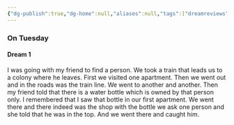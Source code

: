 ```yaml
---
{"dg-publish":true,"dg-home":null,"aliases":null,"tags":["dreamreviews"],"permalink":"/notes/07-journals-calender/dream-notes/april/22-04-2025/","dgPassFrontmatter":true,"updated":"2025-05-19T10:27:31.380+05:30"}
---
```



### On Tuesday

#### Dream 1

I was going with my friend to find a person. We took a train that leads us to a colony where he leaves. First we visited one apartment. Then we went out and in the roads was the train line. We went to another and another. Then my friend told that there is a water bottle which is owned by that person only. I remembered that I saw that bottle in our first apartment. We went there and there indeed was the shop with the bottle we ask one person and she told that he was in the top. And we went there and caught him.